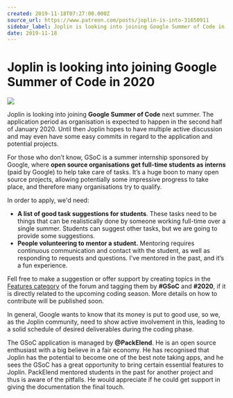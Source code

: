 ```yaml
---
created: 2019-11-18T07:27:00.000Z
source_url: https://www.patreon.com/posts/joplin-is-into-31650911
sidebar_label: Joplin is looking into joining Google Summer of Code in 2020
date: 2019-11-18
---
```


# Joplin is looking into joining Google Summer of Code in 2020

![](https://raw.githubusercontent.com/laurent22/joplin/dev/Assets/WebsiteAssets/images/news/20191118-072700_0.png)

Joplin is looking into joining **Google Summer of Code** next summer. The application period as organisation is expected to happen in the second half of January 2020. Until then Joplin hopes to have multiple active discussion and may even have some easy commits in regard to the application and potential projects.

For those who don’t know, GSoC is a summer internship sponsored by Google, where **open source organisations get full-time students as interns** (paid by Google) to help take care of tasks. It’s a huge boon to many open source projects, allowing potentially some impressive progress to take place, and therefore many organisations try to qualify.

In order to apply, we'd need:

- **A list of good task suggestions for students**. These tasks need to be things that can be realistically done by someone working full-time over a single summer. Students can suggest other tasks, but we are going to provide some suggestions.
- **People volunteering to mentor a student.** Mentoring requires continuous communication and contact with the student, as well as responding to requests and questions. I’ve mentored in the past, and it’s a fun experience.

Fell free to make a suggestion or offer support by creating topics in the [Features category](https://discourse.joplinapp.org/c/features) of the forum and tagging them by **#GSoC** and **#2020**, if it is directly related to the upcoming coding season. More details on how to contribute will be published soon.

In general, Google wants to know that its money is put to good use, so we, as the Joplin community, need to show active involvement in this, leading to a solid schedule of desired deliverables during the coding phase.

The GSoC application is managed by **@PackElend**. He is an open source enthusiast with a big believe in a fair economy. He has recognised that Joplin has the potential to become one of the best note taking apps, and he sees the GSoC has a great opportunity to bring certain essential features to Joplin. PackElend mentored students in the past for another project and thus is aware of the pitfalls. He would appreciate if he could get support in giving the documentation the final touch.